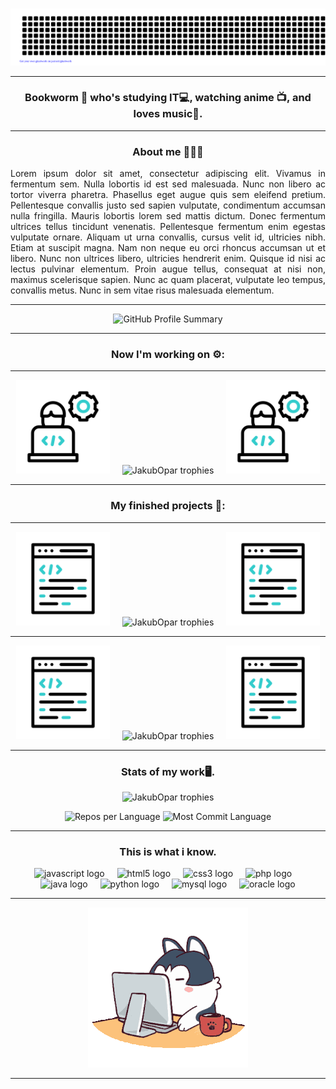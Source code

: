 ###
<div align="center">
  
![Hello](gitartwork.svg)

</div>

---

<h3 align="center">Bookworm 📖 who's studying IT💻, watching anime 📺, and loves music🎵.</h3>

---

<h3 align="center">About me 🙋🏻‍♂️</h3>
<p align="justify">Lorem ipsum dolor sit amet, consectetur adipiscing elit. Vivamus in fermentum sem. Nulla lobortis id est sed malesuada. Nunc non libero ac tortor viverra pharetra. Phasellus eget augue quis sem eleifend pretium. Pellentesque convallis justo sed sapien vulputate, condimentum accumsan nulla fringilla. Mauris lobortis lorem sed mattis dictum. Donec fermentum ultrices tellus tincidunt venenatis. Pellentesque fermentum enim egestas vulputate ornare. Aliquam ut urna convallis, cursus velit id, ultricies nibh. Etiam at suscipit magna. Nam non neque eu orci rhoncus accumsan ut et libero. Nunc non ultrices libero, ultricies hendrerit enim. Quisque id nisi ac lectus pulvinar elementum. Proin augue tellus, consequat at nisi non, maximus scelerisque sapien. Nunc ac quam placerat, vulputate leo tempus, convallis metus. Nunc in sem vitae risus malesuada elementum.</p>

---

<p align="center">
  <img src="http://github-profile-summary-cards.vercel.app/api/cards/profile-details?username=JakubOpar&theme=discord_old_blurple" alt="GitHub Profile Summary">
</p>

---

<h3 align="center">
  Now I'm working on ⚙️: 
</h3>

---

<p align="center">
  <img src="programmer.gif" width="150"> &nbsp;&nbsp;&nbsp;
  <img src="https://github-readme-stats.vercel.app/api/pin/?username=JakubOpar&theme=discord_old_blurple&repo=myTDL" alt="JakubOpar trophies"/> &nbsp;&nbsp;&nbsp;
  <img src="programmer.gif" width="150">
</p>

---

<h3 align="center">
  My finished projects 📄: 
</h3>

---

<p align="center">
  <img src="coding.gif" width="150"> &nbsp;&nbsp;&nbsp;
  <img src="https://github-readme-stats.vercel.app/api/pin/?username=JakubOpar&theme=discord_old_blurple&repo=projektIT" alt="JakubOpar trophies"/> &nbsp;&nbsp;&nbsp;
  <img src="coding.gif" width="150">
</p>

---

<p align="center">
  <img src="coding.gif" width="150"> &nbsp;&nbsp;&nbsp;
  <img src="https://github-readme-stats.vercel.app/api/pin/?username=JakubOpar&theme=discord_old_blurple&repo=systemzarzadzaniapoczta" alt="JakubOpar trophies"/> &nbsp;&nbsp;&nbsp;
  <img src="coding.gif" width="150">
</p>



---

<h3 align="center">Stats of my work🖥️.</h3>

<p align="center">
  <img src="https://github-readme-stats.vercel.app/api/top-langs/?username=JakubOpar&theme=discord_old_blurple&layout=compact" alt="JakubOpar trophies"/>
</p>

<p align="center">
  <img src="http://github-profile-summary-cards.vercel.app/api/cards/repos-per-language?username=JakubOpar&theme=discord_old_blurple" alt="Repos per Language">
  <img src="http://github-profile-summary-cards.vercel.app/api/cards/most-commit-language?username=JakubOpar&theme=discord_old_blurple" alt="Most Commit Language">
</p>

---

<h3 align="center">This is what i know.</h3>

<div align="center">
  <img src="https://cdn.jsdelivr.net/gh/devicons/devicon/icons/javascript/javascript-original.svg" height="40" alt="javascript logo"  />
  <img width="12" />
  <img src="https://cdn.jsdelivr.net/gh/devicons/devicon/icons/html5/html5-original.svg" height="40" alt="html5 logo"  />
  <img width="12" />
  <img src="https://cdn.jsdelivr.net/gh/devicons/devicon/icons/css3/css3-original.svg" height="40" alt="css3 logo"  />
  <img width="12" />
  <img src="https://cdn.jsdelivr.net/gh/devicons/devicon/icons/php/php-original.svg" height="40" alt="php logo"  />
  <img width="12" />
  <img src="https://cdn.jsdelivr.net/gh/devicons/devicon/icons/java/java-original.svg" height="40" alt="java logo"  />
  <img width="12" />
  <img src="https://cdn.jsdelivr.net/gh/devicons/devicon/icons/python/python-original.svg" height="40" alt="python logo"  />
  <img width="12" />
  <img src="https://cdn.jsdelivr.net/gh/devicons/devicon/icons/mysql/mysql-original.svg" height="40" alt="mysql logo"  />
  <img width="12" />
  <img src="https://cdn.jsdelivr.net/gh/devicons/devicon/icons/oracle/oracle-original.svg" height="40" alt="oracle logo"  />
</div>

---

<p align="center">
  <img src="angry.gif" alt="angry"/>
</p>

---
